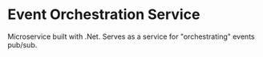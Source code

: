 # Event Orchestration Service

Microservice built with .Net. Serves as a service for "orchestrating" events pub/sub.

